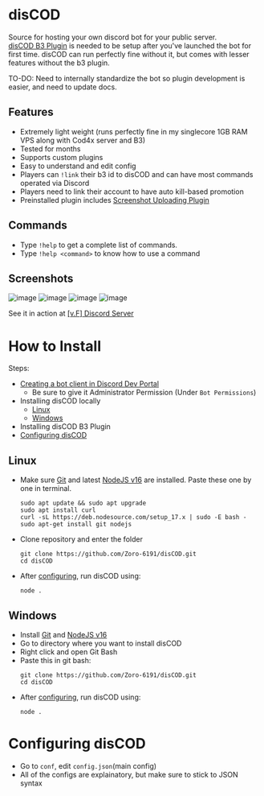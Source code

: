 # disCOD
Source for hosting your own discord bot for your public server.</br>
[disCOD B3 Plugin](https://github.com/jyotirmay-exe/b3-plugin-disCOD) is needed to be setup after you've launched the bot for first time. disCOD can run perfectly fine without it, but comes with lesser features without the b3 plugin.

TO-DO: Need to internally standardize the bot so plugin development is easier, and need to update docs.

## **Features**
- Extremely light weight (runs perfectly fine in my singlecore 1GB RAM VPS along with Cod4x server and B3)
- Tested for months
- Supports custom plugins
- Easy to understand and edit config
- Players can `!link` their b3 id to disCOD and can have most commands operated via Discord
- Players need to link their account to have auto kill-based promotion
- Preinstalled plugin includes [Screenshot Uploading Plugin](https://user-images.githubusercontent.com/52291201/148685552-e16c55d8-68fd-4866-830b-90e2138546e4.png)


## **Commands**
- Type `!help` to get a complete list of commands.<br>
- Type `!help <command>` to know how to use a command

## **Screenshots**
![image](https://user-images.githubusercontent.com/52291201/148685462-a2935821-9ea4-40ac-8f47-d6996b072446.png)
![image](https://user-images.githubusercontent.com/52291201/148685398-a12088eb-6d80-4fa0-827f-2c0d20c370fc.png)
![image](https://user-images.githubusercontent.com/52291201/148685476-f014c7eb-1ea5-4f5c-8136-7ee58be9c431.png)
![image](https://user-images.githubusercontent.com/52291201/148685803-dc869ef6-e99a-4f86-b422-578c8e8caa0c.png)


See it in action at [[v.F] Discord Server](https://discord.gg/vgK6G4eG3N)

# How to Install

Steps:
- [Creating a bot client in Discord Dev Portal](https://discordpy.readthedocs.io/en/stable/discord.html)
    - Be sure to give it Administrator Permission (Under `Bot Permissions`)
- Installing disCOD locally
    - [Linux](#linux)
    - [Windows](#windows)
- Installing disCOD B3 Plugin
- [Configuring disCOD](#configuring-discod)

## **Linux**
- Make sure [Git](https://git-scm.com/downloads) and latest [NodeJS v16](https://nodejs.org/en/download/) are installed. Paste these one by one in terminal.
    ```
    sudo apt update && sudo apt upgrade
    sudo apt install curl
    curl -sL https://deb.nodesource.com/setup_17.x | sudo -E bash -
    sudo apt-get install git nodejs
    ```
- Clone repository and enter the folder
    ```
    git clone https://github.com/Zoro-6191/disCOD.git
    cd disCOD
    ```
- After [configuring](#configuring-discod), run disCOD using:
    ```
    node .
    ```
## **Windows**
- Install [Git](https://git-scm.com/downloads) and [NodeJS v16](https://nodejs.org/en/download/)
- Go to directory where you want to install disCOD
- Right click and open Git Bash
- Paste this in git bash:
    ```
    git clone https://github.com/Zoro-6191/disCOD.git
    cd disCOD
    ```
- After [configuring](#configuring-discod), run disCOD using:
    ```
    node .
    ```

# Configuring disCOD
- Go to `conf`, edit `config.json`(main config)
- All of the configs are explainatory, but make sure to stick to JSON syntax
